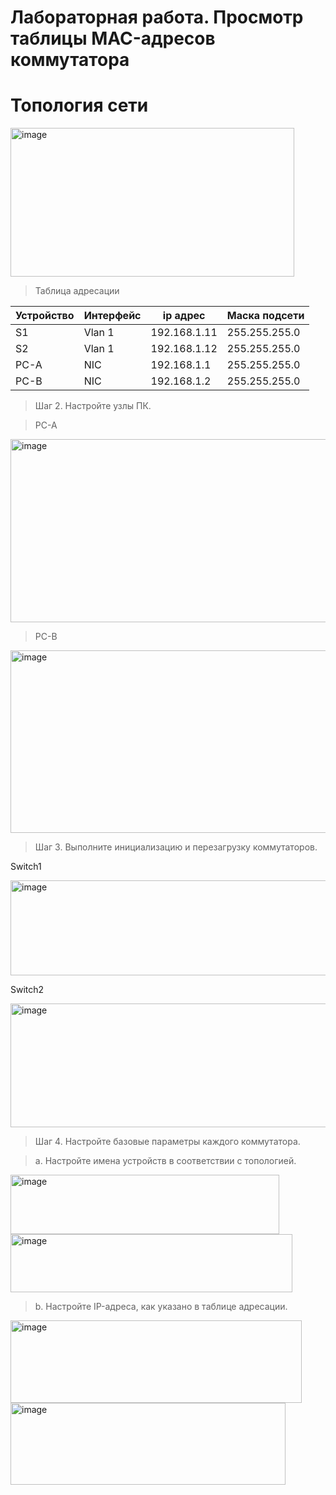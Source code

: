 # **Лабораторная работа. Просмотр таблицы MAC-адресов коммутатора**
# Топология сети  
<img width="454" height="238" alt="image" src="https://github.com/user-attachments/assets/17424118-cece-41e2-ae27-e4a67dfebbea" />  

>Таблица адресации

| Устройство | Интерфейс | ip адрес         | Маска подсети  |
|------------|-----------|------------------|----------------|
|     S1     |   Vlan 1  |  192.168.1.11    | 255.255.255.0  |
|     S2     |   Vlan 1  |  192.168.1.12    | 255.255.255.0  |
|     PC-A   |    NIC    |  192.168.1.1     | 255.255.255.0  |
|     PC-B   |    NIC    |  192.168.1.2     | 255.255.255.0  |  

>Шаг 2. Настройте узлы ПК.

>PC-A

<img width="702" height="293" alt="image" src="https://github.com/user-attachments/assets/465cd5a7-78ad-4764-88ec-38e700ac5320" />  

>PC-B

<img width="701" height="292" alt="image" src="https://github.com/user-attachments/assets/2d2957a6-9237-4dbb-85f3-55fd782c29f6" />  

>Шаг 3. Выполните инициализацию и перезагрузку коммутаторов.

Switch1

<img width="629" height="152" alt="image" src="https://github.com/user-attachments/assets/ae1cdb6d-cc01-46ef-a162-3caaea129aac" />

Switch2

<img width="604" height="198" alt="image" src="https://github.com/user-attachments/assets/9d38642b-8a58-406c-9737-dddaac9347d1" />  

>Шаг 4. Настройте базовые параметры каждого коммутатора.

>a.	Настройте имена устройств в соответствии с топологией.

<img width="430" height="95" alt="image" src="https://github.com/user-attachments/assets/da965a5b-89bf-43e8-8749-6e074d80293f" />  
<img width="451" height="93" alt="image" src="https://github.com/user-attachments/assets/fecccff8-b978-4db9-a1ca-8f13d1a39710" />  

>b.	Настройте IP-адреса, как указано в таблице адресации.

<img width="466" height="132" alt="image" src="https://github.com/user-attachments/assets/58889652-5e70-4d2f-b3ea-c1184c992f5f" />  

<img width="440" height="131" alt="image" src="https://github.com/user-attachments/assets/2e9866a5-3af7-4cd9-a65b-fab6c62b9eb6" />










